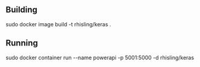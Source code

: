 ## Building
sudo docker image build -t rhisling/keras .

## Running
sudo docker container run --name powerapi -p 5001:5000 -d rhisling/keras